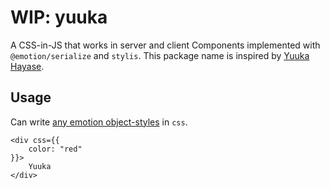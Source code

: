 # WIP: yuuka

A CSS-in-JS that works in server and client Components implemented with `@emotion/serialize` and `stylis`. This package name is inspired by [Yuuka Hayase](https://www.youtube.com/watch?v=a_stK_fFXQI).

## Usage

Can write [any emotion object-styles](https://emotion.sh/docs/object-styles) in `css`.

```tsx
<div css={{
    color: "red"
}}>
    Yuuka
</div>
```
